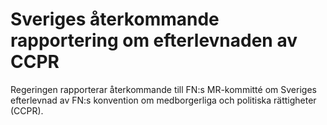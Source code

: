 # Sveriges återkommande rapportering om efterlevnaden av CCPR

Regeringen rapporterar återkommande till FN:s MR-kommitté om Sveriges efterlevnad av FN:s konvention om medborgerliga och politiska rättigheter (CCPR).
